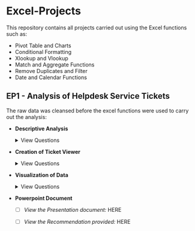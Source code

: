# Excel-Projects

This repository contains all projects carried out using the Excel functions such as:
   
  - Pivot Table and Charts
  - Conditional Formatting
  - Xlookup and Vlookup
  - Match and Aggregate Functions
  - Remove Duplicates and Filter
  - Date and Calendar Functions
  
  ## EP1 - Analysis of Helpdesk Service Tickets
  
  The raw data was cleansed before the excel functions were used to carry out the analysis:
   
 - **Descriptive Analysis**
 
    <details><summary>View Questions</summary>
    <p>
 
    1. Total Tickets per Team
    2. Total Tickets per Priority
      3. Total Tickets per Type
      4. Total Open Tickets
      5. Total Resolved Tickets
      6. Total Closed Tickets
      7. Total Open/Answered Tickets
      8. Total Tickets from “Email”
      9. Total Tickets from “Web”
      10. Total Tickets from “Phone”  

    </p>
    </details>

  - **Creation of Ticket Viewer**
 
    <details><summary>View Questions</summary>
    <p>
 
      A Ticket Viewer was created in a way wherein a user can enter any ticket number, and the following fields will be populated:
 
      1. Subject
      2. From
      3. Date Created
      4. Priority
      5. Type
      6. Status
      7. SLA Duedate
      8. Breached SLA? 

    </p>
    </details>

  - **Visualization of Data**
 
    <details><summary>View Questions</summary>
    <p>
 
      Based on the cleansed file, I used Pivot Table and Graph to carry out the following:
 
      1. Add a new worksheet for Pivot Table and present the following:
         - Total Tickets per Team
         - Total Tickets per Priority
      2. Add a new worksheet for Pivot Chart and present the following:
         - Total Tickets per Status
      3. In the sheet with Pivot Chart, add slicers for the following:
         - Priority
         - Source
         - Type
         - Department
         - Breached SLA

    </p>
    </details>


  - **Powerpoint Document**
     
     - [ ] *View the Presentation document:* HERE
     - [ ] *View the Recommendation provided:* HERE
     
